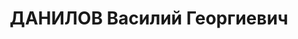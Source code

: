 ---
title: ДАНИЛОВ Василий Георгиевич
description: 'Род. в 1894, Саратовская обл., Аткарский р-н, дер. Средний Комышин,
  русский, обр.: незаконченное высшее, член ВКП(б) с 1918. Проживал: Украинская ССР,
  Харьков, Карла Маркса, 24, кв. 1. Пред. оргбюро союза работ. жилкоммунстроя г.Харькова

  Арестован 09.07.1937. Обв. по ст. 54-10 ч.1, 54-11 (участник контрреволюционной
  организации правых). Приговор: ВК ВС СССР, 07.12.1937 – ВМН. Расстрелян 31.12.1937.

  Реабилитирован 29.12.1956'
---